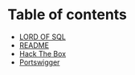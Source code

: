 # Table of contents

* [LORD OF SQL](README.md)
* [README](readme.md)
* [Hack The Box](hack-the-box.md)
* [Portswigger](portswigger.md)
